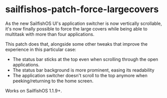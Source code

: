 sailfishos-patch-force-largecovers
==================================

As the new SailfishOS UI's application switcher is now vertically scrollable,
it's now finally possible to force the large covers while being able to multitask
with more than four applications.

This patch does that, alongside some other tweaks that improve the experience
in this particular case:

* The status bar sticks at the top even when scrolling through the open
  applications.
* The status bar background is more prominent, easing its readability
* The application switcher doesn't scroll to the top anymore when peeking/returning
  to the home screen.

Works on SailfishOS 1.1.9+.
